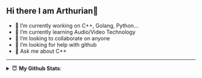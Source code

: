 ## Hi there I am Arthurian👋

<!--
**ArthurianCN/ArthurianCN** is a ✨ _special_ ✨ repository because its `README.md` (this file) appears on your GitHub profile.

Here are some ideas to get you started:
-->
- 🔭 I’m currently working on C++, Golang, Python...
- 🌱 I’m currently learning Audio/Video Technology
- 👯 I’m looking to collaborate on anyone
- 🤔 I’m looking for help with github
- 💬 Ask me about C++
<!--- 📫 How to reach me: ...
- 😄 Pronouns: ...
- ⚡ Fun fact: ...-->

---

<details close>
 <summary> 😇 <b>My Github Stats</b>: </summary>
<!--  <a href="https://github.com/ArthurianCN">
    <img align='left' src="https://github-readme-stats.vercel.app/api?username=ArthurianCN&show_icons=true&&theme=dark&hide_border=true&locale=cn" alt="Github Readme Stats">
</a>
 -->
 <div align='center'>
  <a href="https://github.com/ArthurianCN">
        <img align='center' src="https://github-profile-summary-cards.vercel.app/api/cards/profile-details?username=ArthurianCN" alt="github profile-details"> 
    </a>
</div>
<div align='center'>
    <a href="https://github.com/ArthurianCN">
        <img align='center' src="https://github-profile-summary-cards.vercel.app/api/cards/most-commit-language?username=ArthurianCN" alt="github most-commit-language">
    </a>
    <a href="https://github.com/ArthurianCN">
        <img align='center' src="https://github-profile-summary-cards.vercel.app/api/cards/repos-per-language?username=ArthurianCN" alt="github repos-per-language">
    </a>
</div>

<div align='center'>
    <a href="https://github.com/ArthurianCN">
        <img align='center' src="https://github-profile-summary-cards.vercel.app/api/cards/stats?username=ArthurianCN" alt="github stats">
    </a>
    <a href="https://github.com/ArthurianCN">
        <img align='center' src="http://github-profile-summary-cards.vercel.app/api/cards/productive-time?username=ArthurianCN&utcOffset=8" alt="github productive-time">
    </a>
</div>
</details>